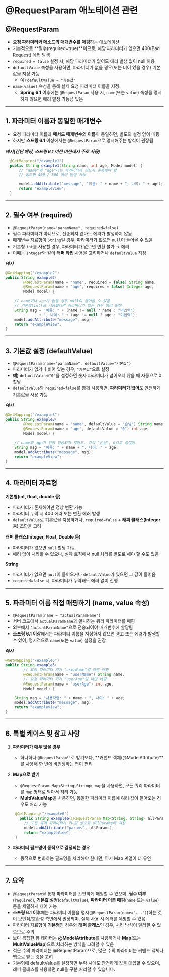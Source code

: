 # @RequestParam 애노테이션 관련

## @RequestParam
- **요청 파라미터와 메소드의 매개변수를 매핑**하는 애노테이션
- 기본적으로 **필수(required=true)**이므로, 해당 파라미터가 없으면 400(Bad Request) 에러 발생
- `required = false` 설정 시, 해당 파라미터가 없어도 에러 발생 없이 null 허용
- `defaultValue` 속성을 사용하면, 파라미터가 없을 경우(또는 비어 있을 경우) 기본값을 지정 가능
  - 예) `defaultValue = "기본값"`
- `name(value)` 속성을 통해 실제 요청 파라미터 이름을 지정
  - **Spring 6.1** 이후에는 `@RequestParam` 사용 시, `name`(또는 `value`) 속성을 명시하지 않으면 에러 발생 가능성 있음

---

## 1. 파라미터 이름과 동일한 매개변수

- 요청 파라미터 이름과 **메서드 매개변수의 이름**이 동일하면, 별도의 설정 없이 매핑
- 하지만 **스프링 6.1** 이상에서는 `@RequestParam`으로 명시해주는 방식이 권장됨

***예시(간단 매핑, 스프링 6.1 이전 버전에서 주로 사용)***
```java
  @GetMapping("/example1")
  public String example1(String name, int age, Model model) {
      // "name"과 "age"라는 파라미터가 반드시 존재해야 함
      // 없으면 400 / 500 에러 발생 가능

      model.addAttribute("message", "이름: " + name + ", 나이: " + age);
      return "exampleView";
  }
```

---

## 2. 필수 여부 (required)

- `@RequestParam(name="paramName", required=false)`
- 필수 파라미터가 아니므로, 전송되지 않아도 에러가 발생하지 않음
- 매개변수 자료형이 `String`일 경우, 파라미터가 없으면 `null`이 들어올 수 있음
- 기본형 `int`를 사용할 경우, 파라미터가 없으면 변환 불가 → 에러
- 이때는 `Integer`와 같이 **래퍼 타입** 사용을 고려하거나 `defaultValue` 지정

***예시***
```java
@GetMapping("/example2")
public String example2(
        @RequestParam(name = "name", required = false) String name,
        @RequestParam(name = "age", required = false) Integer age,
        Model model) {

    // name이나 age가 없을 경우 null이 들어올 수 있음
    // 기본형(int)을 사용했다면 파라미터가 없는 경우 에러 발생
    String msg = "이름: " + (name != null ? name : "미입력")
               + ", 나이: " + (age != null ? age : "미입력");
    model.addAttribute("message", msg);
    return "exampleView";
}
```

---

## 3. 기본값 설정 (defaultValue)

- `@RequestParam(name="paramName", defaultValue="기본값")`
- 파라미터가 없거나 비어 있는 경우, `"기본값"`으로 설정
- **예)** `defaultValue="0"`을 설정하면 숫자 파라미터가 넘어오지 않을 때 자동으로 0 할당
- `defaultValue`와 `required=false`를 함께 사용하면, **파라미터가 없어도** 안전하게 기본값을 사용 가능

***예시***
```java
@GetMapping("/example3")
public String example3(
        @RequestParam(name = "name", defaultValue = "손님") String name,
        @RequestParam(name = "age", defaultValue = "0") int age,
        Model model) {

    // name과 age가 전혀 전송되지 않아도, 각각 "손님", 0으로 설정됨
    String msg = "이름: " + name + ", 나이: " + age;
    model.addAttribute("message", msg);
    return "exampleView";
}
```

---

## 4. 파라미터 자료형

**기본형(int, float, double 등)**
- 파라미터가 존재해야만 정상 변환 가능
- 파라미터 누락 시 400 에러 또는 변환 에러 발생
- `defaultValue`로 기본값을 지정하거나, `required=false` + **래퍼 클래스(Integer 등)** 조합을 고려

**래퍼 클래스(Integer, Float, Double 등)**
   - 파라미터가 없으면 `null` 할당 가능
   - 에러 없이 처리할 수 있으나, 실제 로직에서 null 처리를 별도로 해야 할 수도 있음

**String**
- 파라미터가 없으면 `null`이 들어오거나 `defaultValue`가 있으면 그 값이 들어옴
- `required=false` 시, 파라미터가 누락돼도 에러 없이 진행

---

## 5. 파라미터 이름 직접 매핑하기 (name, value 속성)

- `@RequestParam(name = "actualParamName")`
- 서버 코드에서 `actualParamName`과 일치하는 쿼리 파라미터를 매핑
- 외부에서 `"actualParamName"`으로 전송되어야 매개변수에 할당됨
- **스프링 6.1 이상**에서는 파라미터 이름을 지정하지 않으면 경고 또는 에러가 발생할 수 있어, 명시적으로 `name`(또는 `value`) 설정을 권장

***예시***
```java
@GetMapping("/example5")
public String example5(
        // 요청 파라미터 키가 "userName"일 때만 매핑
        @RequestParam(name = "userName") String name,
        // 요청 파라미터 키가 "userAge"일 때만 매핑
        @RequestParam(name = "userAge") int age,
        Model model) {

    String msg = "사용자명: " + name + ", 나이: " + age;
    model.addAttribute("message", msg);
    return "exampleView";
}
```

---

## 6. 특별 케이스 및 참고 사항

1. **파라미터가 매우 많을 경우**
   - 하나하나 `@RequestParam`으로 받기보다, **커맨드 객체(@ModelAttribute)**를 사용해 한 번에 바인딩하는 편이 편리

2. **Map으로 받기**
   - `@RequestParam Map<String,String> map`을 사용하면, 모든 쿼리 파라미터를 `Map` 형태로 받아서 처리 가능
   - **MultiValueMap**을 사용하면, 동일한 파라미터 이름에 여러 값이 들어오는 경우도 처리 가능
   
   ```java
	@GetMapping("/example6")
	  public String example6(@RequestParam Map<String, String> allParams, Model model) {
		// 모든 쿼리 파라미터가 키-값 쌍으로 allParams에 저장
		model.addAttribute("params", allParams);
		return "exampleView";
	}
   ```

3. **파라미터 필드명이 동적으로 결정되는 경우**
   - 동적으로 변화하는 필드명을 처리해야 한다면, 역시 Map 계열이 더 유연

---

## 7. 요약

- `@RequestParam`을 통해 파라미터를 간편하게 매핑할 수 있으며, **필수 여부**(`required`), **기본값 설정**(`defaultValue`), **파라미터 이름 매핑**(`name` 또는 `value`) 등을 세밀하게 제어 가능
- **스프링 6.1 이후**에는 파라미터 이름을 명시(`@RequestParam(name="...")`)하는 것이 보안적/호환성 측면에서 권장되며, 실제 사용 시 에러를 예방할 수 있음
- 파라미터 자료형이 **기본형**인 경우와 **래퍼 클래스**인 경우, 처리 방식이 달라질 수 있으므로 주의
- 보다 복잡한 폼 데이터는 **@ModelAttribute**를 사용하거나 **Map**(또는 **MultiValueMap**)으로 처리하는 방식을 고려할 수 있음
- 적은 수의 파라미터는 @RequestParam으로, 많은 수의 파라미터는 커맨드 객체나 맵으로 받는 것을 고려
- 기본형에 defaultValue를 설정하면 누락 시에도 안전하게 값을 대입할 수 있으며, 래퍼 클래스를 사용하면 null을 구분 처리할 수 있습니다.
